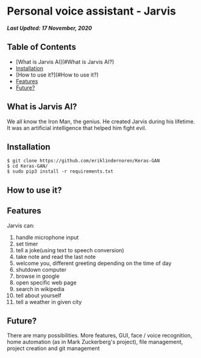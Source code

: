 # Personal voice assistant - Jarvis
***Last Updted: 17 November, 2020***
## Table of Contents
 * [What is Jarvis AI](#What is Jarvis AI?)
 * [Installation](#Installation)
 * [How to use it?](#How to use it?)
 * [Features](#Features)
 * [Future?](#Future?)

## What is Jarvis AI?
We all know the Iron Man, the genius. He created Jarvis during his lifetime. 
It was an artificial intelligence that helped him fight evil. 

## Installation
    $ git clone https://github.com/eriklindernoren/Keras-GAN
    $ cd Keras-GAN/
    $ sudo pip3 install -r requirements.txt

## How to use it?

## Features
Jarvis can:
1. handle microphone input
2. set timer
3. tell a joke(using text to speech conversion)
4. take note and read the last note
5. welcome you, different greeting depending on the time of day
6. shutdown computer
7. browse in google
8. open specific web page
9. search in wikipedia
10. tell about yourself
11. tell a weather in given city

## Future?

There are many possibilities. More features, GUI, face / voice recognition,
 home automation (as in Mark Zuckerberg's project), file management, project creation and git management